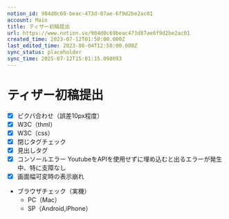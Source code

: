 ```yaml
---
notion_id: 904d0c69-beac-473d-87ae-6f9d2be2ac01
account: Main
title: ティザー初稿提出
url: https://www.notion.so/904d0c69beac473d87ae6f9d2be2ac01
created_time: 2023-07-12T01:50:00.000Z
last_edited_time: 2023-08-04T12:58:00.000Z
sync_status: placeholder
sync_time: 2025-07-12T15:01:15.098093
---
```

# ティザー初稿提出

- [x] ピクパ合わせ（誤差10px程度）
- [x] W3C（thml）
- [x] W3C（css）
- [x] 閉じタグチェック
- [x] 見出しタグ
- [x] コンソールエラー
  YoutubeをAPIを使用せずに埋め込むと出るエラーが発生中、特に支障なし
- [x] 画面幅可変時の表示崩れ
- ブラウザチェック（実機）
  - PC（Mac）
  - SP（Android,iPhone）